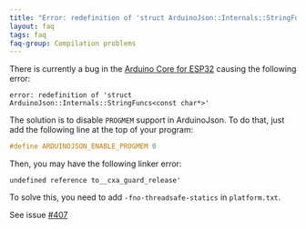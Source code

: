 ```yaml
---
title: "Error: redefinition of 'struct ArduinoJson::Internals::StringFuncs&lt;const char*&gt;'"
layout: faq
tags: faq
faq-group: Compilation problems
---
```


There is currently a bug in the [Arduino Core for ESP32](https://github.com/espressif/arduino-esp32) causing the following error:

```
error: redefinition of 'struct ArduinoJson::Internals::StringFuncs<const char*>'
```

The solution is to disable `PROGMEM` support in ArduinoJson.
To do that, just add the following line at the top of your program:

```c++
#define ARDUINOJSON_ENABLE_PROGMEM 0
```

Then, you may have the following linker error:

```
undefined reference to__cxa_guard_release'
```

To solve this, you need to add `-fno-threadsafe-statics` in `platform.txt`.

See issue [#407](https://github.com/bblanchon/ArduinoJson/issues/407)
